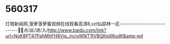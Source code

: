 # 560317
灯塔新闻网,菠萝菠萝蜜视频在线观看高清8,xzl仙踪林一区----------------------------📖📖点/此/进/入/http://www.baidu.com/link?url=NoK8PT47PahMhFH8Vie_jnciyIKNTTtVBQKpill6udK&amp;wd

